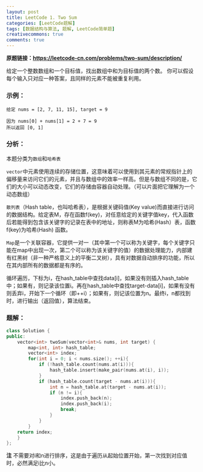```yaml
---
layout: post
title: LeetCode 1. Two Sum
categories: [LeetCode题解]
tags: [数据结构与算法, 题解, LeetCode简单题]
creativecommons: true
comments: true
---
```


**原题链接：https://leetcode-cn.com/problems/two-sum/description/**

给定一个整数数组和一个目标值，找出数组中和为目标值的两个数。
你可以假设每个输入只对应一种答案，且同样的元素不能被重复利用。

### 示例：

```
给定 nums = [2, 7, 11, 15], target = 9

因为 nums[0] + nums[1] = 2 + 7 = 9
所以返回 [0, 1]
```

### 分析：

本题分类为`数组`和`哈希表`

`vector`中元素使用连续的存储位置，这意味着可以使用到其元素的常规指针上的偏移量来访问它们的元素，并且与数组中的效率一样高。但是与数组不同的是，它们的大小可以动态改变，它们的存储由容器自动处理。（可以片面把它理解为一个动态数组）

`散列表`（Hash table，也叫哈希表），是根据关键码值(Key value)而直接进行访问的数据结构。给定表M，存在函数f(key)，对任意给定的关键字值key，代入函数后若能得到包含该关键字的记录在表中的地址，则称表M为哈希(Hash）表，函数f(key)为哈希(Hash) 函数。

`Map`是一个关联容器，它提供一对一（其中第一个可以称为关键字，每个关键字只能在map中出现一次，第二个可以称为该关键字的值）的数据处理能力，内部建有红黑树（非一种严格意义上的平衡二叉树），具有对数据自动排序的功能，所以在其内部所有的数据都是有序的。

循环遍历，下标为i，在hash_table中查找data[i]，如果没有则插入hash_table中；如果有，则记录该位置i。再在hash_table中查找target-data[i]，如果有没有则丢弃i，开始下一个循环（即++i）；如果有，则记该位置为n。最终i，n都找到时，进行输出（返回值），算法结束。

### 题解：

```cpp
class Solution {
public:
    vector<int> twoSum(vector<int>& nums, int target) {
        map<int, int> hash_table;
        vector<int> index;
        for(int i = 0; i < nums.size(); ++i){
            if (!hash_table.count(nums.at(i))){
                hash_table.insert(make_pair(nums.at(i), i));
            }
            if (hash_table.count(target - nums.at(i))){
                int n = hash_table.at(target - nums.at(i));
                if (n != i){
                    index.push_back(n);
                    index.push_back(i);
                    break;
                }
            }
        }
    return index;        
    }
};
```

**注** 不需要对i和n进行排序，这是由于遍历从起始位置开始，第一次找到对应值时，必然满足i比n小。
